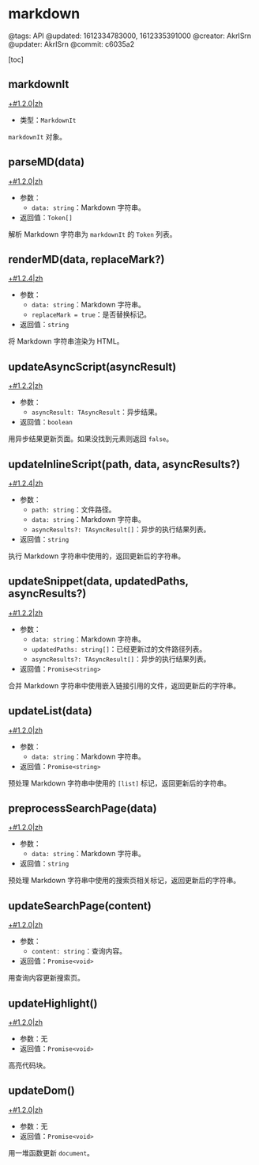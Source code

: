 # markdown

@tags: API
@updated: 1612334783000, 1612335391000
@creator: AkrISrn
@updater: AkrISrn
@commit: c6035a2

[toc]

## markdownIt

[+#1.2.0|zh](/snippets/latest-version.md)

- 类型：`MarkdownIt`

`markdownIt` 对象。

## parseMD(data)

[+#1.2.0|zh](/snippets/latest-version.md)

- 参数：
    - `data: string`：Markdown 字符串。
- 返回值：`Token[]`

解析 Markdown 字符串为 `markdownIt` 的 `Token` 列表。

## renderMD(data, replaceMark?)

[+#1.2.4|zh](/snippets/latest-version.md)

- 参数：
    - `data: string`：Markdown 字符串。
    - `replaceMark = true`：是否替换标记。
- 返回值：`string`

将 Markdown 字符串渲染为 HTML。

## updateAsyncScript(asyncResult)

[+#1.2.2|zh](/snippets/latest-version.md)

- 参数：
    - `asyncResult: TAsyncResult`：异步结果。
- 返回值：`boolean`

用异步结果更新页面。如果没找到元素则返回 `false`。

## updateInlineScript(path, data, asyncResults?)

[+#1.2.4|zh](/snippets/latest-version.md)

- 参数：
    - `path: string`：文件路径。
    - `data: string`：Markdown 字符串。
    - `asyncResults?: TAsyncResult[]`：异步[](/zh/docs/inline-script.md "#")的执行结果列表。
- 返回值：`string`

执行 Markdown 字符串中使用的[](/zh/docs/inline-script.md "#")，返回更新后的字符串。

## updateSnippet(data, updatedPaths, asyncResults?)

[+#1.2.2|zh](/snippets/latest-version.md)

- 参数：
    - `data: string`：Markdown 字符串。
    - `updatedPaths: string[]`：已经更新过的文件路径列表。
    - `asyncResults?: TAsyncResult[]`：异步[](/zh/docs/inline-script.md "#")的执行结果列表。
- 返回值：`Promise<string>`

合并 Markdown 字符串中使用嵌入链接引用的文件，返回更新后的字符串。

## updateList(data)

[+#1.2.0|zh](/snippets/latest-version.md)

- 参数：
    - `data: string`：Markdown 字符串。
- 返回值：`Promise<string>`

预处理 Markdown 字符串中使用的 `[list]` 标记，返回更新后的字符串。

## preprocessSearchPage(data)

[+#1.2.0|zh](/snippets/latest-version.md)

- 参数：
    - `data: string`：Markdown 字符串。
- 返回值：`string`

预处理 Markdown 字符串中使用的搜索页相关标记，返回更新后的字符串。

## updateSearchPage(content)

[+#1.2.0|zh](/snippets/latest-version.md)

- 参数：
    - `content: string`：查询内容。
- 返回值：`Promise<void>`

用查询内容更新搜索页。

## updateHighlight()

[+#1.2.0|zh](/snippets/latest-version.md)

- 参数：无
- 返回值：`Promise<void>`

高亮代码块。

## updateDom()

[+#1.2.0|zh](/snippets/latest-version.md)

- 参数：无
- 返回值：`Promise<void>`

用一堆函数更新 `document`。
